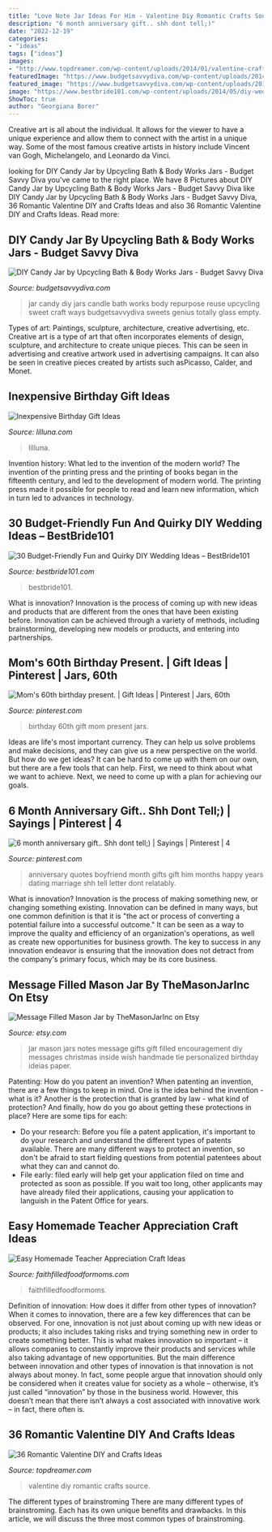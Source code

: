 ```yaml
---
title: "Love Note Jar Ideas For Him - Valentine Diy Romantic Crafts Source"
description: "6 month anniversary gift.. shh dont tell;)"
date: "2022-12-19"
categories:
- "ideas"
tags: ["ideas"]
images:
- "http://www.topdreamer.com/wp-content/uploads/2014/01/valentine-crafts--371x1024.png"
featuredImage: "https://www.budgetsavvydiva.com/wp-content/uploads/2014/03/candyjar2.jpg"
featured_image: "https://www.budgetsavvydiva.com/wp-content/uploads/2014/03/candyjar2.jpg"
image: "https://www.bestbride101.com/wp-content/uploads/2014/05/diy-wedding-ideas-10.jpg"
ShowToc: true
author: "Georgiana Borer"
---
```



Creative art is all about the individual. It allows for the viewer to have a unique experience and allow them to connect with the artist in a unique way. Some of the most famous creative artists in history include Vincent van Gogh, Michelangelo, and Leonardo da Vinci.

	

		
looking for DIY Candy Jar by Upcycling Bath &amp; Body Works Jars - Budget Savvy Diva you've came to the right place. We have 8 Pictures about DIY Candy Jar by Upcycling Bath &amp; Body Works Jars - Budget Savvy Diva like DIY Candy Jar by Upcycling Bath &amp; Body Works Jars - Budget Savvy Diva, 36 Romantic Valentine DIY and Crafts Ideas and also 36 Romantic Valentine DIY and Crafts Ideas. Read more:
		
    
## DIY Candy Jar By Upcycling Bath &amp; Body Works Jars - Budget Savvy Diva

<img loading=lazy src="https://www.budgetsavvydiva.com/wp-content/uploads/2014/03/candyjar2.jpg" onerror="this.onerror=null;this.src='https://tse4.mm.bing.net/th?id=OIP.FZ9U1bl8UmExVGAEYG22BgHaLH&amp;pid=15.1';" alt="DIY Candy Jar by Upcycling Bath &amp; Body Works Jars - Budget Savvy Diva">

_Source: budgetsavvydiva.com_

>jar candy diy jars candle bath works body repurpose reuse upcycling sweet craft ways budgetsavvydiva sweets genius totally glass empty. 

	

Types of art: Paintings, sculpture, architecture, creative advertising, etc.
Creative art is a type of art that often incorporates elements of design, sculpture, and architecture to create unique pieces. This can be seen in advertising and creative artwork used in advertising campaigns. It can also be seen in creative pieces created by artists such asPicasso, Calder, and Monet.

    
## Inexpensive Birthday Gift Ideas

<img loading=lazy src="https://lilluna.com/wp-content/uploads/2014/07/aef170129b9269ef06448cd2f7599ff2.jpg" onerror="this.onerror=null;this.src='https://tse3.mm.bing.net/th?id=OIP.PbGW4JswCYrQKOc0KdtdRQHaLF&amp;pid=15.1';" alt="Inexpensive Birthday Gift Ideas">

_Source: lilluna.com_

>lilluna. 

	

Invention history: What led to the invention of the modern world?
The invention of the printing press and the printing of books began in the fifteenth century, and led to the development of modern world. The printing press made it possible for people to read and learn new information, which in turn led to advances in technology.

    
## 30 Budget-Friendly Fun And Quirky DIY Wedding Ideas – BestBride101

<img loading=lazy src="https://www.bestbride101.com/wp-content/uploads/2014/05/diy-wedding-ideas-10.jpg" onerror="this.onerror=null;this.src='https://tse1.mm.bing.net/th?id=OIP.3Beek2sbjcFI8XWQJtt-MAHaLH&amp;pid=15.1';" alt="30 Budget-Friendly Fun and Quirky DIY Wedding Ideas – BestBride101">

_Source: bestbride101.com_

>bestbride101. 

	

What is innovation?
Innovation is the process of coming up with new ideas and products that are different from the ones that have been existing before. Innovation can be achieved through a variety of methods, including brainstorming, developing new models or products, and entering into partnerships.

    
## Mom&#039;s 60th Birthday Present. | Gift Ideas | Pinterest | Jars, 60th

<img loading=lazy src="https://s-media-cache-ak0.pinimg.com/736x/a5/9d/10/a59d10ed3f87fc9aee122dd9aef9aa6a.jpg" onerror="this.onerror=null;this.src='https://tse3.mm.bing.net/th?id=OIP.2LgY_drdNpGU7prplAkhEwHaJ3&amp;pid=15.1';" alt="Mom&#039;s 60th birthday present. | Gift Ideas | Pinterest | Jars, 60th">

_Source: pinterest.com_

>birthday 60th gift mom present jars. 

	

Ideas are life's most important currency. They can help us solve problems and make decisions, and they can give us a new perspective on the world. But how do we get ideas? It can be hard to come up with them on our own, but there are a few tools that can help. First, we need to think about what we want to achieve. Next, we need to come up with a plan for achieving our goals.

    
## 6 Month Anniversary Gift.. Shh Dont Tell;) | Sayings | Pinterest | 4

<img loading=lazy src="https://s-media-cache-ak0.pinimg.com/736x/b2/b6/04/b2b604a9ff161982021186cb5cad2aed.jpg" onerror="this.onerror=null;this.src='https://tse3.mm.bing.net/th?id=OIP.2dyK_lqW5U6C6dDVPl8xTQHaJ7&amp;pid=15.1';" alt="6 month anniversary gift.. Shh dont tell;) | Sayings | Pinterest | 4">

_Source: pinterest.com_

>anniversary quotes boyfriend month gifts gift him months happy years dating marriage shh tell letter dont relatably. 

	

What is innovation?
Innovation is the process of making something new, or changing something existing. Innovation can be defined in many ways, but one common definition is that it is "the act or process of converting a potential failure into a successful outcome." 
It can be seen as a way to improve the quality and efficiency of an organization's operations, as well as create new opportunities for business growth. 
The key to success in any innovation endeavor is ensuring that the innovation does not detract from the company's primary focus, which may be its core business.

    
## Message Filled Mason Jar By TheMasonJarInc On Etsy

<img loading=lazy src="https://img0.etsystatic.com/067/0/10840642/il_570xN.786382348_j6os.jpg" onerror="this.onerror=null;this.src='https://tse2.mm.bing.net/th?id=OIP.Ph3z3bb5IcSoHTVABus-EgHaJ1&amp;pid=15.1';" alt="Message Filled Mason Jar by TheMasonJarInc on Etsy">

_Source: etsy.com_

>jar mason jars notes message gifts gift filled encouragement diy messages christmas inside wish handmade tie personalized birthday ideias paper. 

	

Patenting: How do you patent an invention?
When patenting an invention, there are a few things to keep in mind. One is the idea behind the invention - what is it? Another is the protection that is granted by law - what kind of protection? And finally, how do you go about getting these protections in place? Here are some tips for each: 
- Do your research: Before you file a patent application, it's important to do your research and understand the different types of patents available. There are many different ways to protect an invention, so don't be afraid to start fielding questions from potential patentees about what they can and cannot do. 
- File early: filed early will help get your application filed on time and protected as soon as possible. If you wait too long, other applicants may have already filed their applications, causing your application to languish in the Patent Office for years.

    
## Easy Homemade Teacher Appreciation Craft Ideas

<img loading=lazy src="https://www.faithfilledfoodformoms.com/wp-content/uploads/Easy-Homemade-Teacher-Appreciation-Craft-Ideas.jpg" onerror="this.onerror=null;this.src='https://tse1.mm.bing.net/th?id=OIP.J3_lgmhlPWZR9pOhnbkwFAHaLH&amp;pid=15.1';" alt="Easy Homemade Teacher Appreciation Craft Ideas">

_Source: faithfilledfoodformoms.com_

>faithfilledfoodformoms. 

	

Definition of innovation: How does it differ from other types of innovation?
When it comes to innovation, there are a few key differences that can be observed. For one, innovation is not just about coming up with new ideas or products; it also includes taking risks and trying something new in order to create something better. This is what makes innovation so important – it allows companies to constantly improve their products and services while also taking advantage of new opportunities.
But the main difference between innovation and other types of innovation is that innovation is not always about money. In fact, some people argue that innovation should only be considered when it creates value for society as a whole – otherwise, it’s just called “innovation” by those in the business world. However, this doesn’t mean that there isn’t always a cost associated with innovative work – in fact, there often is.

    
## 36 Romantic Valentine DIY And Crafts Ideas

<img loading=lazy src="http://www.topdreamer.com/wp-content/uploads/2014/01/valentine-crafts--371x1024.png" onerror="this.onerror=null;this.src='https://tse4.mm.bing.net/th?id=OIP.1v0VVJuIF8_jO-qamLCX3wAAAA&amp;pid=15.1';" alt="36 Romantic Valentine DIY and Crafts Ideas">

_Source: topdreamer.com_

>valentine diy romantic crafts source. 

	

The different types of brainstroming
There are many different types of brainstroming. Each has its own unique benefits and drawbacks. In this article, we will discuss the three most common types of brainstroming.

